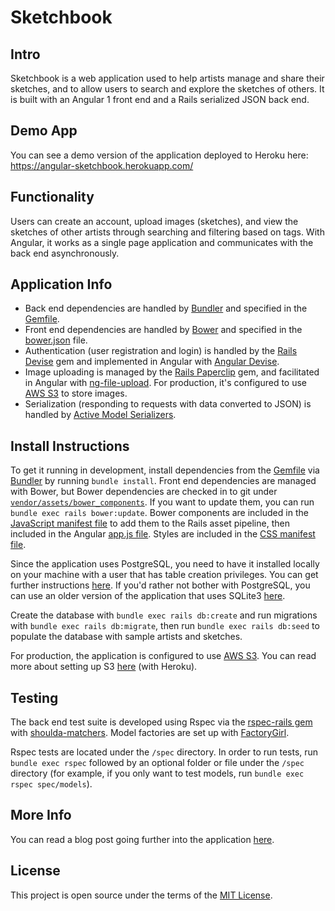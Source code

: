 # Sketchbook

## Intro
Sketchbook is a web application used to help artists manage and share their sketches, and to allow users to search and explore the sketches of others. It is built with an Angular 1 front end and a Rails serialized JSON back end.

## Demo App
You can see a demo version of the application deployed to Heroku here: https://angular-sketchbook.herokuapp.com/

## Functionality
Users can create an account, upload images (sketches), and view the sketches of other artists through searching and filtering based on tags. With Angular, it works as a single page application and communicates with the back end asynchronously.

## Application Info
- Back end dependencies are handled by [Bundler][bundler] and specified in the [Gemfile][gemfile].
- Front end dependencies are handled by [Bower][bower] and specified in the [bower.json][bower.json] file.
- Authentication (user registration and login) is handled by the [Rails Devise][devise] gem and implemented in Angular with [Angular Devise][angular-devise].
- Image uploading is managed by the [Rails Paperclip][paperclip] gem, and facilitated in Angular with [ng-file-upload][ng-file-upload]. For production, it's configured to use [AWS S3][s3] to store images.
- Serialization (responding to requests with data converted to JSON) is handled by [Active Model Serializers][active-model-serializers].

## Install Instructions
To get it running in development, install dependencies from the [Gemfile][gemfile] via [Bundler][bundler] by running `bundle install`. Front end dependencies are managed with Bower, but Bower dependencies are checked in to git under [`vendor/assets/bower_components`][vendor]. If you want to update them, you can run `bundle exec rails bower:update`. Bower components are included in the [JavaScript manifest file][js-manifest] to add them to the Rails asset pipeline, then included in the Angular [app.js file][app-js]. Styles are included in the [CSS manifest file][css-manifest].

Since the application uses PostgreSQL, you need to have it installed locally on your machine with a user that has table creation privileges. You can get further instructions [here][postgres-local-setup]. If you'd rather not bother with PostgreSQL, you can use an older version of the application that uses SQLite3 [here][old-version-1].

Create the database with `bundle exec rails db:create` and run migrations with `bundle exec rails db:migrate`, then run `bundle exec rails db:seed` to populate the database with sample artists and sketches.

For production, the application is configured to use [AWS S3][s3]. You can read more about setting up S3 [here][heroku-s3-setup] (with Heroku).

## Testing
The back end test suite is developed using Rspec via the [rspec-rails gem][rspec-rails] with [shoulda-matchers][shoulda]. Model factories are set up with [FactoryGirl][factory-girl].

Rspec tests are located under the `/spec` directory. In order to run tests, run `bundle exec rspec` followed by an optional folder or file under the `/spec` directory (for example, if you only want to test models, run `bundle exec rspec spec/models`).

## More Info
You can read a blog post going further into the application [here][blog-post].

## License
This project is open source under the terms of the [MIT License][mit].

[bundler]: http://bundler.io/
[gemfile]: https://github.com/MitulMistry/sketchbook/blob/master/Gemfile
[bower]: https://bower.io/
[bower.json]: https://github.com/MitulMistry/sketchbook/blob/master/bower.json
[devise]: https://github.com/plataformatec/devise
[angular-devise]: https://github.com/cloudspace/angular_devise
[paperclip]: https://github.com/thoughtbot/paperclip
[ng-file-upload]: https://github.com/danialfarid/ng-file-upload
[s3]: https://aws.amazon.com/s3/
[active-model-serializers]: https://github.com/rails-api/active_model_serializers
[vendor]: https://github.com/MitulMistry/sketchbook/tree/master/vendor/assets/bower_components
[js-manifest]: https://github.com/MitulMistry/sketchbook/blob/master/app/assets/javascripts/application.js
[app-js]: https://github.com/MitulMistry/sketchbook/blob/master/app/assets/javascripts/angular-app/app.js
[css-manifest]: https://github.com/MitulMistry/sketchbook/blob/master/app/assets/stylesheets/application.css
[postgres-local-setup]: https://devcenter.heroku.com/articles/heroku-postgresql#local-setup
[old-version-1]: https://github.com/MitulMistry/sketchbook/tree/c0a0dc6d35e8a459846ffb7a57b1f3f3eb5aa4b2
[heroku-s3-setup]: https://devcenter.heroku.com/articles/s3
[rspec-rails]: https://github.com/rspec/rspec-rails
[shoulda]: https://github.com/thoughtbot/shoulda-matchers
[factory-girl]: https://github.com/thoughtbot/factory_girl_rails
[blog-post]: http://mitulmistry.github.io/javascript/rails/angular-rails-app/
[mit]: http://opensource.org/licenses/MIT

